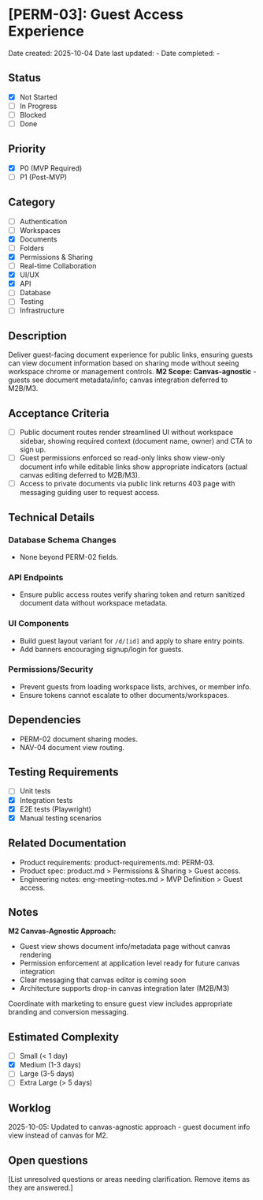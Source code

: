# [PERM-03]: Guest Access Experience

Date created: 2025-10-04
Date last updated: -
Date completed: -

## Status

- [x] Not Started
- [ ] In Progress
- [ ] Blocked
- [ ] Done

## Priority

- [x] P0 (MVP Required)
- [ ] P1 (Post-MVP)

## Category

- [ ] Authentication
- [ ] Workspaces
- [x] Documents
- [ ] Folders
- [x] Permissions & Sharing
- [ ] Real-time Collaboration
- [x] UI/UX
- [x] API
- [ ] Database
- [ ] Testing
- [ ] Infrastructure

## Description

Deliver guest-facing document experience for public links, ensuring guests can view document information based on sharing mode without seeing workspace chrome or management controls. **M2 Scope: Canvas-agnostic** - guests see document metadata/info; canvas integration deferred to M2B/M3.

## Acceptance Criteria

- [ ] Public document routes render streamlined UI without workspace sidebar, showing required context (document name, owner) and CTA to sign up.
- [ ] Guest permissions enforced so read-only links show view-only document info while editable links show appropriate indicators (actual canvas editing deferred to M2B/M3).
- [ ] Access to private documents via public link returns 403 page with messaging guiding user to request access.

## Technical Details

### Database Schema Changes

- None beyond PERM-02 fields.

### API Endpoints

- Ensure public access routes verify sharing token and return sanitized document data without workspace metadata.

### UI Components

- Build guest layout variant for `/d/[id]` and apply to share entry points.
- Add banners encouraging signup/login for guests.

### Permissions/Security

- Prevent guests from loading workspace lists, archives, or member info.
- Ensure tokens cannot escalate to other documents/workspaces.

## Dependencies

- PERM-02 document sharing modes.
- NAV-04 document view routing.

## Testing Requirements

- [ ] Unit tests
- [x] Integration tests
- [x] E2E tests (Playwright)
- [x] Manual testing scenarios

## Related Documentation

- Product requirements: product-requirements.md: PERM-03.
- Product spec: product.md > Permissions & Sharing > Guest access.
- Engineering notes: eng-meeting-notes.md > MVP Definition > Guest access.

## Notes

**M2 Canvas-Agnostic Approach:**
- Guest view shows document info/metadata page without canvas rendering
- Permission enforcement at application level ready for future canvas integration
- Clear messaging that canvas editor is coming soon
- Architecture supports drop-in canvas integration later (M2B/M3)

Coordinate with marketing to ensure guest view includes appropriate branding and conversion messaging.

## Estimated Complexity

- [ ] Small (< 1 day)
- [x] Medium (1-3 days)
- [ ] Large (3-5 days)
- [ ] Extra Large (> 5 days)

## Worklog

2025-10-05: Updated to canvas-agnostic approach - guest document info view instead of canvas for M2.

## Open questions

[List unresolved questions or areas needing clarification. Remove items as they are answered.]
